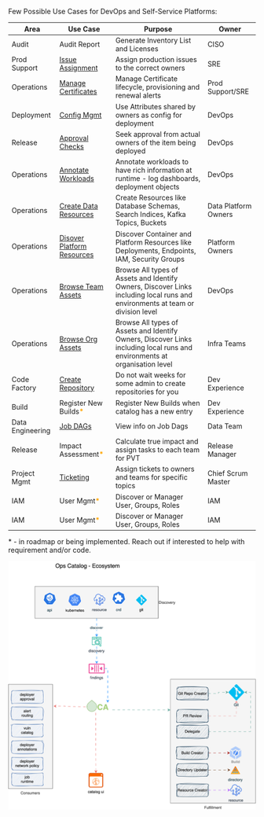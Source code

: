 

Few Possible Use Cases for DevOps and Self-Service Platforms:

|Area|Use Case|Purpose|Owner|
|---|---|---|---|
|Audit|Audit Report|Generate Inventory List and Licenses|CISO|
|Prod Support|[Issue Assignment](./usecases/issueassignment.md)|Assign production issues to the correct owners|SRE|
|Operations|[Manage Certificates](./usecases/certificates.md)|Manage Certificate lifecycle, provisioning and renewal alerts|Prod Support/SRE|
|Deployment|[Config Mgmt](./usecases/configmgmt.md)|Use Attributes shared by owners as config for deployment|DevOps|
|Release|[Approval Checks](./usecases/approvals.md)|Seek approval from actual owners of the item being deployed|DevOps|
|Operations|[Annotate Workloads](./usecases/annotations.md)|Annotate workloads to have rich information at runtime - log dashboards, deployment objects|DevOps|
|Operations|[Create Data Resources](./usecases/dataplatform.md)|Create Resources like Database Schemas, Search Indices, Kafka Topics, Buckets|Data Platform Owners|
|Operations|[Disover Platform Resources](./usecases/platform.md)|Discover Container and Platform Resources like Deployments, Endpoints, IAM, Security Groups|Platform Owners| 
|Operations|[Browse Team Assets](./usecases/browseteamassets.md)|Browse All types of Assets and Identify Owners, Discover Links including local runs and environments at team or division level|DevOps|
|Operations|[Browse Org Assets](./usecases/browseorgassets.md)|Browse All types of Assets and Identify Owners, Discover Links including local runs and environments at organisation level|Infra Teams|
|Code Factory|[Create Repository](./usecases/codefactory.md)|Do not wait weeks for some admin to create repositories for you|Dev Experience|
|Build|Register New Builds<font style="font-weight:bold" color="orange">*</font>|Register New Builds when catalog has a new entry|Dev Experience|
|Data Engineering|[Job DAGs](./usecases/dags.md)|View info on Job Dags|Data Team|
|Release|Impact Assessment<font style="font-weight:bold" color="orange">*</font>|Calculate true impact and assign tasks to each team for PVT|Release Manager|
|Project Mgmt|[Ticketing](./usecases/ticketing.md)|Assign tickets to owners and teams for specific topics|Chief Scrum Master|
|IAM|User Mgmt<font style="font-weight:bold" color="orange">*</font>|Discover or Manager User, Groups, Roles|IAM|
|IAM|User Mgmt<font style="font-weight:bold" color="orange">*</font>|Discover or Manager User, Groups, Roles|IAM|


\* - in roadmap or being implemented. Reach out if interested to help with requirement and/or code.

![Ops Catalog Use Cases](./assets/images/opsusecases.svg)
